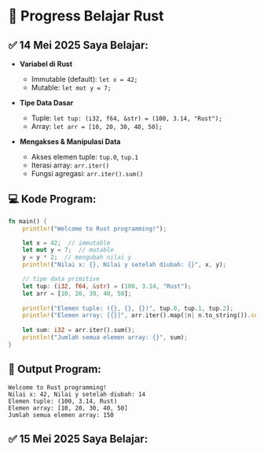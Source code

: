 # 📝 Progress Belajar Rust 

## ✅ 14 Mei 2025 Saya Belajar:

- **Variabel di Rust**
  - Immutable (default): `let x = 42;`
  - Mutable: `let mut y = 7;`

- **Tipe Data Dasar**
  - Tuple: `let tup: (i32, f64, &str) = (100, 3.14, "Rust");`
  - Array: `let arr = [10, 20, 30, 40, 50];`

- **Mengakses & Manipulasi Data**
  - Akses elemen tuple: `tup.0`, `tup.1`
  - Iterasi array: `arr.iter()`
  - Fungsi agregasi: `arr.iter().sum()`

## 💻 Kode Program:

```rust
fn main() {
    println!("Welcome to Rust programming!");

    let x = 42;  // immutable
    let mut y = 7;  // mutable
    y = y * 2;  // mengubah nilai y
    println!("Nilai x: {}, Nilai y setelah diubah: {}", x, y);

    // tipe data primitive
    let tup: (i32, f64, &str) = (100, 3.14, "Rust");
    let arr = [10, 20, 30, 40, 50];
    
    println!("Elemen tuple: ({}, {}, {})", tup.0, tup.1, tup.2);
    println!("Elemen array: [{}]", arr.iter().map(|n| n.to_string()).collect::<Vec<_>>().join(", "));
    
    let sum: i32 = arr.iter().sum();
    println!("Jumlah semua elemen array: {}", sum);
}
```

## 🎯 Output Program:
```
Welcome to Rust programming!
Nilai x: 42, Nilai y setelah diubah: 14
Elemen tuple: (100, 3.14, Rust)
Elemen array: [10, 20, 30, 40, 50]
Jumlah semua elemen array: 150
```

## ✅ 15 Mei 2025 Saya Belajar:
